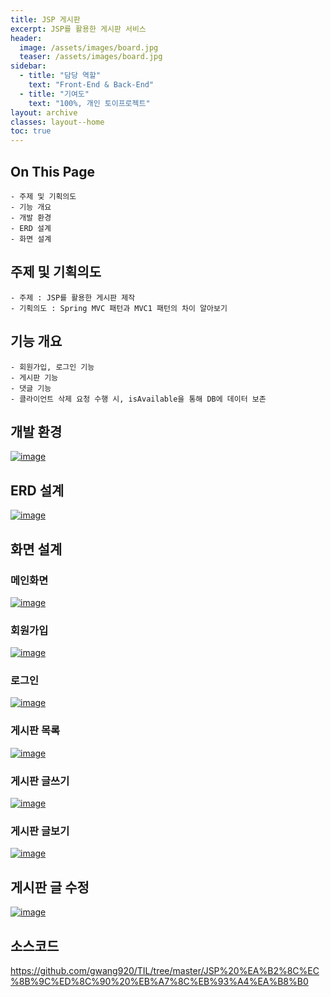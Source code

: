 ```yaml
---
title: JSP 게시판
excerpt: JSP를 활용한 게시판 서비스
header:
  image: /assets/images/board.jpg
  teaser: /assets/images/board.jpg
sidebar:
  - title: "담당 역할"
    text: "Front-End & Back-End"
  - title: "기여도"
    text: "100%, 개인 토이프로젝트"
layout: archive
classes: layout--home
toc: true
---
```




## On This Page

```
- 주제 및 기획의도
- 기능 개요
- 개발 환경
- ERD 설계
- 화면 설계
```





## 주제 및 기획의도

```
- 주제 : JSP를 활용한 게시판 제작
- 기획의도 : Spring MVC 패턴과 MVC1 패턴의 차이 알아보기
```



## 기능 개요

```
- 회원가입, 로그인 기능
- 게시판 기능
- 댓글 기능
- 클라이언트 삭제 요청 수행 시, isAvailable을 통해 DB에 데이터 보존
```





## 개발 환경

[![image](https://user-images.githubusercontent.com/49560745/103338477-e5d4bc80-4ac1-11eb-8488-69edd37d19f3.png)](https://user-images.githubusercontent.com/49560745/103338477-e5d4bc80-4ac1-11eb-8488-69edd37d19f3.png)



## ERD 설계

[![image](https://user-images.githubusercontent.com/49560745/103337133-a86e3000-4abd-11eb-8759-97a877f21512.png)](https://user-images.githubusercontent.com/49560745/103337133-a86e3000-4abd-11eb-8759-97a877f21512.png)



## 화면 설계

### 메인화면

 [![image](https://user-images.githubusercontent.com/49560745/103345074-bf1f8180-4ad3-11eb-9f45-df98cd4deec6.png)](https://user-images.githubusercontent.com/49560745/103337292-2b8f8600-4abe-11eb-8b35-a548b9d3ce1e.png)



### 회원가입

[![image](https://user-images.githubusercontent.com/49560745/98510044-bd8cc680-22a5-11eb-95c4-709d265b03b9.png)](https://user-images.githubusercontent.com/49560745/103337306-39450b80-4abe-11eb-8aa9-1dd1d5467df3.png)

### 로그인

[![image](https://user-images.githubusercontent.com/49560745/98513962-15c6c700-22ac-11eb-8b0a-04a4bd85bb42.png)](https://user-images.githubusercontent.com/49560745/103337322-4661fa80-4abe-11eb-9c18-5476b1b8dc11.png)

### 게시판 목록

[![image](https://user-images.githubusercontent.com/49560745/98535043-ccd13b80-22c8-11eb-82a4-b941f59d247b.png)](https://user-images.githubusercontent.com/49560745/103337335-537ee980-4abe-11eb-99db-e76662aaecb9.png)

### 게시판 글쓰기

[![image](https://user-images.githubusercontent.com/49560745/98516195-891e0800-22af-11eb-865a-5136b9783c44.png)](https://user-images.githubusercontent.com/49560745/103337349-61346f00-4abe-11eb-9ac0-c2f646311d1b.png)

### 게시판 글보기

[![image](https://user-images.githubusercontent.com/49560745/98537750-158af380-22cd-11eb-962f-3804a91b6dcc.png)]((https://user-images.githubusercontent.com/49560745/103337362-6e515e00-4abe-11eb-86f9-acf3c8c2b87a.png))

## 게시판 글 수정

[![image](https://user-images.githubusercontent.com/49560745/98539819-4ae51080-22d0-11eb-8c85-2ce0186a9b09.png)](https://user-images.githubusercontent.com/49560745/98539819-4ae51080-22d0-11eb-8c85-2ce0186a9b09.png)

## 소스코드
https://github.com/gwang920/TIL/tree/master/JSP%20%EA%B2%8C%EC%8B%9C%ED%8C%90%20%EB%A7%8C%EB%93%A4%EA%B8%B0